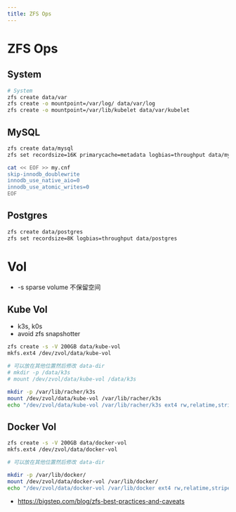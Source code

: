 ```yaml
---
title: ZFS Ops
---
```


# ZFS Ops

## System

```bash
# System
zfs create data/var
zfs create -o mountpoint=/var/log/ data/var/log
zfs create -o mountpoint=/var/lib/kubelet data/var/kubelet
```

## MySQL

```bash
zfs create data/mysql
zfs set recordsize=16K primarycache=metadata logbias=throughput data/mysql

cat << EOF >> my.cnf
skip-innodb_doublewrite
innodb_use_native_aio=0
innodb_use_atomic_writes=0
EOF
```

## Postgres

```bash
zfs create data/postgres
zfs set recordsize=8K logbias=throughput data/postgres
```

# Vol

- -s sparse volume 不保留空间

## Kube Vol

- k3s, k0s
- avoid zfs snapshotter

```bash
zfs create -s -V 200GB data/kube-vol
mkfs.ext4 /dev/zvol/data/kube-vol

# 可以放在其他位置然后修改 data-dir
# mkdir -p /data/k3s
# mount /dev/zvol/data/kube-vol /data/k3s

mkdir -p /var/lib/racher/k3s
mount /dev/zvol/data/kube-vol /var/lib/racher/k3s
echo "/dev/zvol/data/kube-vol /var/lib/racher/k3s ext4 rw,relatime,stripe=4 0 0" | tee -a /etc/fstab
```

## Docker Vol

```bash
zfs create -s -V 200GB data/docker-vol
mkfs.ext4 /dev/zvol/data/docker-vol

# 可以放在其他位置然后修改 data-dir

mkdir -p /var/lib/docker/
mount /dev/zvol/data/docker-vol /var/lib/docker/
echo "/dev/zvol/data/docker-vol /var/lib/docker ext4 rw,relatime,stripe=4 0 0" | tee -a /etc/fstab
```

- https://bigstep.com/blog/zfs-best-practices-and-caveats
